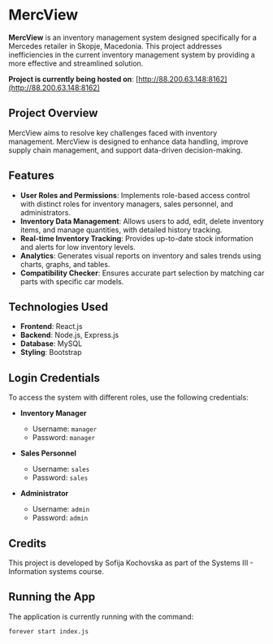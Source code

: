# MercView

**MercView** is an inventory management system designed specifically for a Mercedes retailer in Skopje, Macedonia. This project addresses inefficiencies in the current inventory management system by providing a more effective and streamlined solution.

**Project is currently being hosted on**: [http://88.200.63.148:8162](http://88.200.63.148:8162)

## Project Overview

MercView aims to resolve key challenges faced with inventory management. MercView is designed to enhance data handling, improve supply chain management, and support data-driven decision-making.

## Features

- **User Roles and Permissions**: Implements role-based access control with distinct roles for inventory managers, sales personnel, and administrators.
- **Inventory Data Management**: Allows users to add, edit, delete inventory items, and manage quantities, with detailed history tracking.
- **Real-time Inventory Tracking**: Provides up-to-date stock information and alerts for low inventory levels.
- **Analytics**: Generates visual reports on inventory and sales trends using charts, graphs, and tables.
- **Compatibility Checker**: Ensures accurate part selection by matching car parts with specific car models.

## Technologies Used

- **Frontend**: React.js
- **Backend**: Node.js, Express.js
- **Database**: MySQL
- **Styling**: Bootstrap

## Login Credentials

To access the system with different roles, use the following credentials:

- **Inventory Manager**  
  - Username: `manager`  
  - Password: `manager`

- **Sales Personnel**  
  - Username: `sales`  
  - Password: `sales`

- **Administrator**  
  - Username: `admin`  
  - Password: `admin`

## Credits
This project is developed by Sofija Kochovska as part of the Systems III - Information systems course.

## Running the App

The application is currently running with the command:

```bash
forever start index.js
